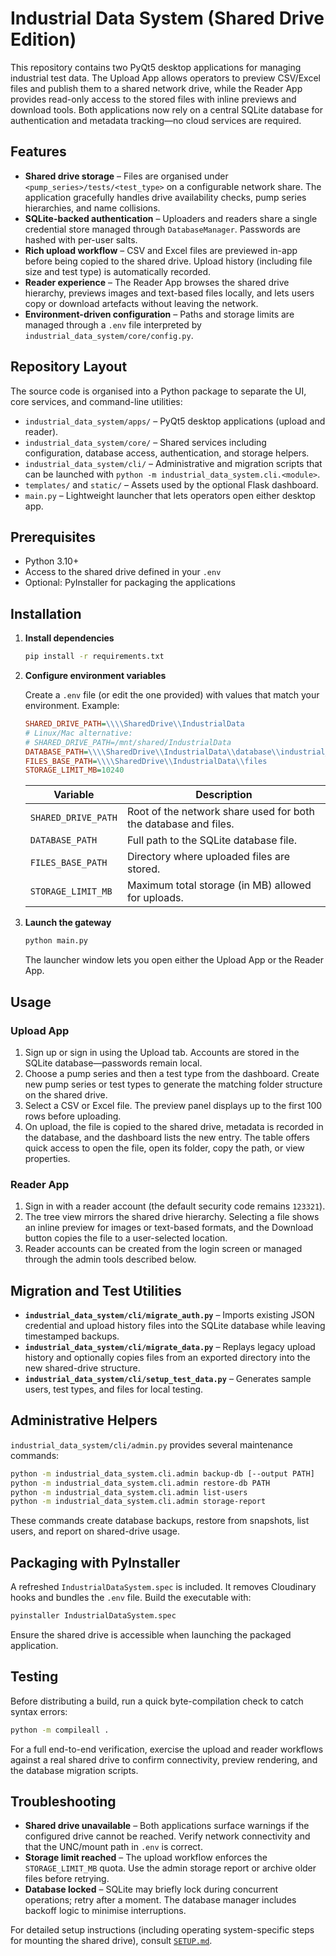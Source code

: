 # Industrial Data System (Shared Drive Edition)

This repository contains two PyQt5 desktop applications for managing
industrial test data. The Upload App allows operators to preview CSV/Excel
files and publish them to a shared network drive, while the Reader App provides
read-only access to the stored files with inline previews and download tools.
Both applications now rely on a central SQLite database for authentication and
metadata tracking—no cloud services are required.

## Features

- **Shared drive storage** – Files are organised under `<pump_series>/tests/<test_type>`
  on a configurable network share. The application gracefully handles drive
  availability checks, pump series hierarchies, and name collisions.
- **SQLite-backed authentication** – Uploaders and readers share a single
  credential store managed through `DatabaseManager`. Passwords are hashed with
  per-user salts.
- **Rich upload workflow** – CSV and Excel files are previewed in-app before
  being copied to the shared drive. Upload history (including file size and
  test type) is automatically recorded.
- **Reader experience** – The Reader App browses the shared drive hierarchy,
  previews images and text-based files locally, and lets users copy or download
  artefacts without leaving the network.
- **Environment-driven configuration** – Paths and storage limits are managed
  through a `.env` file interpreted by `industrial_data_system/core/config.py`.

## Repository Layout

The source code is organised into a Python package to separate the UI, core
services, and command-line utilities:

- `industrial_data_system/apps/` – PyQt5 desktop applications (upload and reader).
- `industrial_data_system/core/` – Shared services including configuration,
  database access, authentication, and storage helpers.
- `industrial_data_system/cli/` – Administrative and migration scripts that can
  be launched with `python -m industrial_data_system.cli.<module>`.
- `templates/` and `static/` – Assets used by the optional Flask dashboard.
- `main.py` – Lightweight launcher that lets operators open either desktop app.

## Prerequisites

- Python 3.10+
- Access to the shared drive defined in your `.env`
- Optional: PyInstaller for packaging the applications

## Installation

1. **Install dependencies**
   ```bash
   pip install -r requirements.txt
   ```

2. **Configure environment variables**

   Create a `.env` file (or edit the one provided) with values that match your
   environment. Example:

   ```ini
   SHARED_DRIVE_PATH=\\\\SharedDrive\\IndustrialData
   # Linux/Mac alternative:
   # SHARED_DRIVE_PATH=/mnt/shared/IndustrialData
   DATABASE_PATH=\\\\SharedDrive\\IndustrialData\\database\\industrial_data.db
   FILES_BASE_PATH=\\\\SharedDrive\\IndustrialData\\files
   STORAGE_LIMIT_MB=10240
   ```

   | Variable | Description |
   | --- | --- |
   | `SHARED_DRIVE_PATH` | Root of the network share used for both the database and files. |
   | `DATABASE_PATH` | Full path to the SQLite database file. |
   | `FILES_BASE_PATH` | Directory where uploaded files are stored. |
   | `STORAGE_LIMIT_MB` | Maximum total storage (in MB) allowed for uploads. |

3. **Launch the gateway**
   ```bash
   python main.py
   ```
   The launcher window lets you open either the Upload App or the Reader App.

## Usage

### Upload App

1. Sign up or sign in using the Upload tab. Accounts are stored in the SQLite
   database—passwords remain local.
2. Choose a pump series and then a test type from the dashboard. Create new
   pump series or test types to generate the matching folder structure on the
   shared drive.
3. Select a CSV or Excel file. The preview panel displays up to the first 100
   rows before uploading.
4. On upload, the file is copied to the shared drive, metadata is recorded in
   the database, and the dashboard lists the new entry. The table offers quick
   access to open the file, open its folder, copy the path, or view properties.

### Reader App

1. Sign in with a reader account (the default security code remains `123321`).
2. The tree view mirrors the shared drive hierarchy. Selecting a file shows an
   inline preview for images or text-based formats, and the Download button
   copies the file to a user-selected location.
3. Reader accounts can be created from the login screen or managed through the
   admin tools described below.

## Migration and Test Utilities

- **`industrial_data_system/cli/migrate_auth.py`** – Imports existing JSON credential and upload history
  files into the SQLite database while leaving timestamped backups.
- **`industrial_data_system/cli/migrate_data.py`** – Replays legacy upload history and optionally copies
  files from an exported directory into the new shared-drive structure.
- **`industrial_data_system/cli/setup_test_data.py`** – Generates sample users, test types, and files for
  local testing.

## Administrative Helpers

`industrial_data_system/cli/admin.py` provides several maintenance commands:

```bash
python -m industrial_data_system.cli.admin backup-db [--output PATH]
python -m industrial_data_system.cli.admin restore-db PATH
python -m industrial_data_system.cli.admin list-users
python -m industrial_data_system.cli.admin storage-report
```

These commands create database backups, restore from snapshots, list users, and
report on shared-drive usage.

## Packaging with PyInstaller

A refreshed `IndustrialDataSystem.spec` is included. It removes Cloudinary
hooks and bundles the `.env` file. Build the executable with:

```bash
pyinstaller IndustrialDataSystem.spec
```

Ensure the shared drive is accessible when launching the packaged application.

## Testing

Before distributing a build, run a quick byte-compilation check to catch syntax
errors:

```bash
python -m compileall .
```

For a full end-to-end verification, exercise the upload and reader workflows
against a real shared drive to confirm connectivity, preview rendering, and the
database migration scripts.

## Troubleshooting

- **Shared drive unavailable** – Both applications surface warnings if the
  configured drive cannot be reached. Verify network connectivity and that the
  UNC/mount path in `.env` is correct.
- **Storage limit reached** – The upload workflow enforces the `STORAGE_LIMIT_MB`
  quota. Use the admin storage report or archive older files before retrying.
- **Database locked** – SQLite may briefly lock during concurrent operations;
  retry after a moment. The database manager includes backoff logic to minimise
  interruptions.

For detailed setup instructions (including operating system-specific steps for
mounting the shared drive), consult [`SETUP.md`](SETUP.md).

